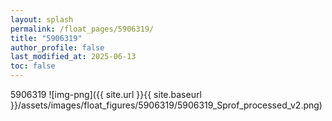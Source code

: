 ```yaml
---
layout: splash
permalink: /float_pages/5906319/
title: "5906319"
author_profile: false
last_modified_at: 2025-06-13
toc: false
---
```

 
5906319
![img-png]({{ site.url }}{{ site.baseurl }}/assets/images/float_figures/5906319/5906319_Sprof_processed_v2.png)